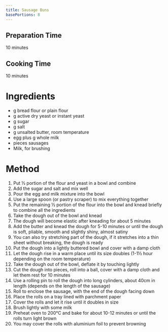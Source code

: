 ```yaml
---
title: Sausage Buns
basePortions: 8
---
```


## Preparation Time

10 minutes

## Cooking Time

10 minutes

# Ingredients

- <span class="scale" num="300"></span>g bread flour or plain flour
- <span class="scale" num="5"></span>g active dry yeast or instant yeast
- <span class="scale" num="10"></span>g sugar
- <span class="scale" num="6"></span>g salt
- <span class="scale" num="30"></span>g unsalted butter, room temperature
- <span class="scale" num="1"></span> egg plus <span class="scale" num="230"></span>g whole milk
- <span class="scale" num="8"></span> pieces sausages
- Milk, for brushing

# Method

1. Put ½ portion of the flour and yeast in a bowl and combine
1. Add the sugar and salt and mix well
1. Pour the egg and milk mixture into the bowl
1. Use a large spoon (or pastry scraper) to mix everything together
1. Put the remaining ½ portion of the flour into the bowl and knead briefly to combine all the ingredients
1. Take the dough out of the bowl and knead
1. The dough will become elastic after kneading for about 5 minutes
1. Add the butter and knead the dough for 5-10 minutes or until the dough is soft, pliable, smooth and slightly shiny, almost satiny
1. You can also try stretching part of the dough, if it stretches into a thin sheet without breaking, the dough is ready
1. Put the dough into a lightly buttered bowl and cover with a damp cloth
1. Let the dough rise in a warm place until its size doubles (1-1½ hour depending on the room temperature)
1. Take the dough out of the bowl, deflate it by touching lightly
1. Cut the dough into <span class="scale" num="8"></span> pieces, roll into a ball, cover with a damp cloth and let them rest for 10 minutes
1. Use a rolling pin to roll the dough into long cylinders, about 40cm in length (depends on the length of the sausage)
1. Roll to enclose the sausage, with the end of the dough facing down
1. Place the rolls on a tray lined with parchment paper
1. Cover the rolls and let it rise until it doubles in size
1. Brush lightly with some milk
1. Preheat oven to 200°C and bake for about 10-12 minutes or until the rolls turn light brown
1. You may cover the rolls with aluminium foil to prevent browning
